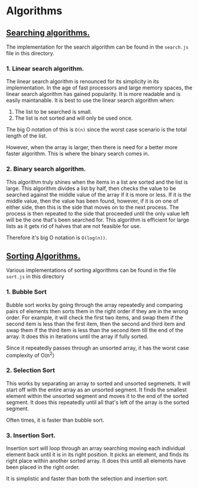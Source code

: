# Algorithms

## <u>Searching algorithms.</u>

The implementation for the search algorithm can be found in the `search.js` file in this directory.

### 1. Linear search algorithm.

The linear search algorithm is renounced for its simplicity in its implementation. In the age of fast processors and large memory spaces, the linear search algorithm has gained popularity. It is more readable and is easily maintanable. It is best to use the linear search algorithm when:

1. The list to be searched is small.
2. The list is not sorted and will only be used once.

The big O notation of this is `O(n)` since the worst case scenario is the total length of the list.

However, when the array is larger, then there is need for a better more faster algorithm. This is where the binary search comes in.

### 2. Binary search algorithm.

This algorithm truly shines when the items in a list are sorted and the list is large. This algorithm divides a list by half, then checks the value to be searched against the middle value of the array if it is more or less. If it is the middle value, then the value has been found, however, if it is on one of either side, then this is the side that moves on to the next process. The process is then repeated to the side that proceeded until the only value left will be the one that's been searched for. This algorithm is efficient for large lists as it gets rid of halves that are not feasible for use.

Therefore it's big O notation is `O(log(n))`.

## <u>Sorting Algorithms.</u>

Various implementations of sorting algorithms can be found in the file `sort.js` in this directory

### 1. Bubble Sort

Bubble sort works by going through the array repeatedly and comparing pairs of elements then sorts them in the right order if they are in the wrong order. For example, it will check the first two items, and swap them if the second item is less than the first item, then the second and third item and swap them if the third item is less than the second item till the end of the array. It does this in iterations until the array if fully sorted.

Since it repeatedly passes through an unsorted array, it has the worst case complexity of O(n<sup>2</sup>)

### 2. Selection Sort

This works by separating an array to sorted and unsorted segmenets. It will start off with the entire array as an unsorted segment. It finds the smallest element within the unsorted segment and moves it to the end of the sorted segment. It does this repeatedly until all that's left of the array is the sorted segment.

Often times, it is faster than bubble sort.

### 3. Insertion Sort.

Insertion sort will loop through an array searching moving each individual element back until it is in its right position. It picks an element, and finds its right place within another sorted array. It does this untill all elements have been placed in the right order.

It is simplistic and faster than both the selection and insertion sort. 
